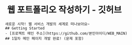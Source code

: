 #  웹 포트폴리오 작성하기 - 깃허브
    새로운 시작! 웹 서비스 개발의 세계로 떠나보아요~
    ## Getting Started
    - [프로젝트 메인 주소](https://github.com/본인아이디/WEB_MAIN)
    ## 1일차 메인 페이지 개발 완료! (문제 포함)
